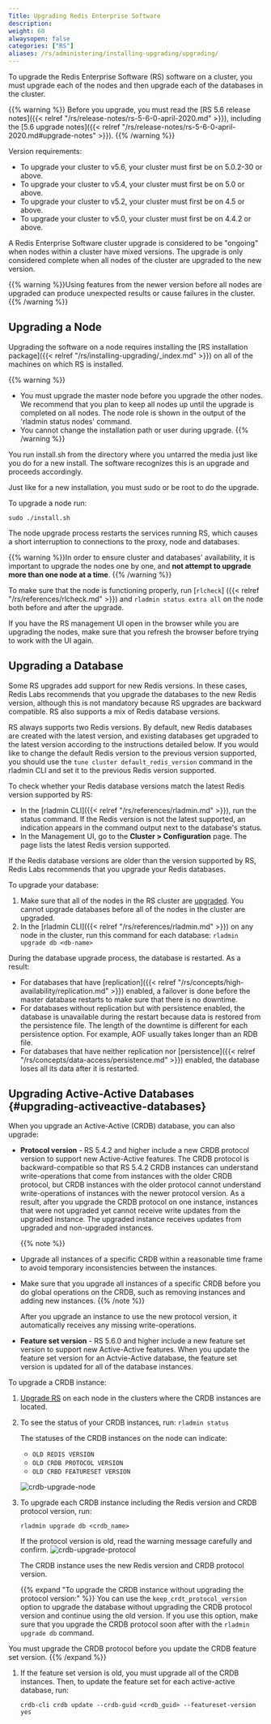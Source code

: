 ```yaml
---
Title: Upgrading Redis Enterprise Software
description:
weight: 60
alwaysopen: false
categories: ["RS"]
aliases: /rs/administering/installing-upgrading/upgrading/
---
```

To upgrade the Redis Enterprise Software (RS) software on a cluster,
you must upgrade each of the nodes and then upgrade each of the databases in the cluster.

{{% warning %}}
Before you upgrade, you must read the [RS 5.6 release notes]({{< relref "/rs/release-notes/rs-5-6-0-april-2020.md" >}}),
including the [5.6 upgrade notes]({{< relref "/rs/release-notes/rs-5-6-0-april-2020.md#upgrade-notes" >}}).
{{% /warning %}}

Version requirements:

- To upgrade your cluster to v5.6, your cluster must first be on 5.0.2-30 or above.
- To upgrade your cluster to v5.4, your cluster must first be on 5.0 or above.
- To upgrade your cluster to v5.2, your cluster must first be on 4.5 or above.
- To upgrade your cluster to v5.0, your cluster must first be on 4.4.2 or above.

A Redis Enterprise Software cluster upgrade is considered to be
"ongoing" when nodes within a cluster have mixed versions. The upgrade
is only considered complete when all nodes of the cluster are upgraded
to the new version.

{{% warning %}}Using features from the newer version before all nodes are upgraded
can produce unexpected results or cause failures in the cluster.{{% /warning %}}

## Upgrading a Node

Upgrading the software on a node requires installing the [RS installation
package]({{< relref "/rs/installing-upgrading/_index.md" >}})
on all of the machines on which RS is installed.

{{% warning %}}
- You must upgrade the master node before you upgrade the other nodes.
We recommend that you plan to keep all nodes up until the upgrade is completed
on all nodes. The node role is shown in the output of the 'rladmin status
nodes' command.
- You cannot change the installation path or user during upgrade.
{{% /warning %}}

You run install.sh from the directory where you untarred the media
just like you do for a new install. The software recognizes this is
an upgrade and proceeds accordingly.

Just like for a new installation, you must sudo or be root to do the
upgrade.

To upgrade a node run:

```src
sudo ./install.sh
```

The node upgrade process restarts the services running RS, which causes
a short interruption to connections to the proxy, node and databases.

{{% warning %}}In order to ensure cluster and databases' availability, it is
important to upgrade the nodes one by one, and **not attempt to upgrade
more than one node at a time**.
{{% /warning %}}

To make sure that the node is functioning properly, run [`rlcheck`]
({{< relref "/rs/references/rlcheck.md" >}}) and `rladmin status extra all`
on the node both before and after the upgrade.

If you have the RS management UI open in the browser while you are
upgrading the nodes, make sure that you refresh the browser before trying
to work with the UI again.

## Upgrading a Database

Some RS upgrades add support for new Redis versions. In these cases,
Redis Labs recommends that you upgrade the databases to the new Redis
version, although this is not mandatory because RS upgrades are backward
compatible. RS also supports a mix of Redis database versions.

RS always supports two Redis versions. By default, new Redis databases
are created with the latest version, and existing databases get upgraded
to the latest version according to the instructions detailed below. If
you would like to change the default Redis version to the previous
version supported, you should use the `tune cluster default_redis_version`
command in the rladmin CLI and set it to the previous Redis version supported.

To check whether your Redis database versions match the latest Redis
version supported by RS:

- In the [rladmin CLI]({{< relref "/rs/references/rladmin.md" >}}),
    run the status command.
    If the Redis version is not the latest supported, an indication
    appears in the command output next to the database's status.
- In the Management UI, go to the **Cluster \> Configuration** page.
    The page lists the latest Redis version supported.

If the Redis database versions are older than the version supported by
RS, Redis Labs recommends that you upgrade your Redis databases.

To upgrade your database:

1. Make sure that all of the nodes in the RS cluster are [upgraded](#upgrading-nodes).
    You cannot upgrade databases before all of the nodes in the cluster are upgraded.
1. In the [rladmin CLI]({{< relref "/rs/references/rladmin.md" >}})
    on any node in the cluster, run this command for each database: `rladmin upgrade db <db-name>`

During the database upgrade process, the database is restarted. As
a result:

- For databases that have [replication]({{< relref "/rs/concepts/high-availability/replication.md" >}})
    enabled, a failover is done before the master database restarts to make sure that
    there is no downtime.
- For databases without replication but with persistence enabled,
    the database is unavailable during the restart because data is restored from the persistence file.
    The length of the downtime is different for each persistence option.
    For example, AOF usually takes longer than an RDB file.
- For databases that have neither replication nor [persistence]({{< relref "/rs/concepts/data-access/persistence.md" >}})
    enabled, the database loses all its data after it is restarted.

## Upgrading Active-Active Databases {#upgrading-activeactive-databases}

When you upgrade an Active-Active (CRDB) database, you can also upgrade:

- **Protocol version** - RS 5.4.2 and higher include a new CRDB protocol version to support new Active-Active features.
    The CRDB protocol is backward-compatible so that RS 5.4.2 CRDB instances can understand write-operations that come from instances with the older CRDB protocol, but CRDB instances with the older protocol cannot understand write-operations of instances with the newer protocol version.
    As a result, after you upgrade the CRDB protocol on one instance,
    instances that were not upgraded yet cannot receive write updates from the upgraded instance.
    The upgraded instance receives updates from upgraded and non-upgraded instances.

    {{% note %}}
- Upgrade all instances of a specific CRDB within a reasonable time frame to avoid temporary inconsistencies between the instances.
- Make sure that you upgrade all instances of a specific CRDB before you do global operations on the CRDB, such as removing instances and adding new instances.
    {{% /note %}}

    After you upgrade an instance to use the new protocol version,
    it automatically receives any missing write-operations.

- **Feature set version** - RS 5.6.0 and higher include a new feature set version to support new Active-Active features.
    When you update the feature set version for an Actvie-Active database, the feature set version is updated for all of the database instances.

To upgrade a CRDB instance:

1. [Upgrade RS](#upgrading-nodes) on each node in the clusters where the CRDB instances are located.

1. To see the status of your CRDB instances, run: `rladmin status`

    The statuses of the CRDB instances on the node can indicate:

    - `OLD REDIS VERSION`
    - `OLD CRDB PROTOCOL VERSION`
    - `OLD CRBD FEATURESET VERSION`

    ![crdb-upgrade-node](/images/rs/crdb-upgrade-node.png)

1. To upgrade each CRDB instance including the Redis version and CRDB protocol version, run:

    ```src
    rladmin upgrade db <crdb_name>
    ```

    If the protocol version is old, read the warning message carefully and confirm.
    ![crdb-upgrade-protocol](/images/rs/crdb-upgrade-protocol.png)

    The CRDB instance uses the new Redis version and CRDB protocol version.

    {{% expand "To upgrade the CRDB instance without upgrading the protocol version:" %}}
You can use the `keep_crdt_protocol_version` option to upgrade the database
without upgrading the CRDB protocol version and continue using the old version.
If you use this option, make sure that you upgrade the CRDB protocol soon after with the `rladmin upgrade db` command.

You must upgrade the CRDB protocol before you update the CRDB feature set version.
    {{% /expand %}}

1. If the feature set version is old, you must upgrade all of the CRDB instances. Then, to update the feature set for each active-active database, run:

    ```src
    crdb-cli crdb update --crdb-guid <crdb_guid> --featureset-version yes
    ```
